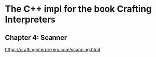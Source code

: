 # The C++ impl for the book Crafting Interpreters

## Chapter 4: Scanner
https://craftinginterpreters.com/scanning.html
